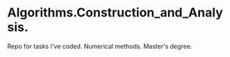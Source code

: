 # Algorithms.Construction_and_Analysis.
Repo for tasks I've coded. Numerical methods. Master's degree.
